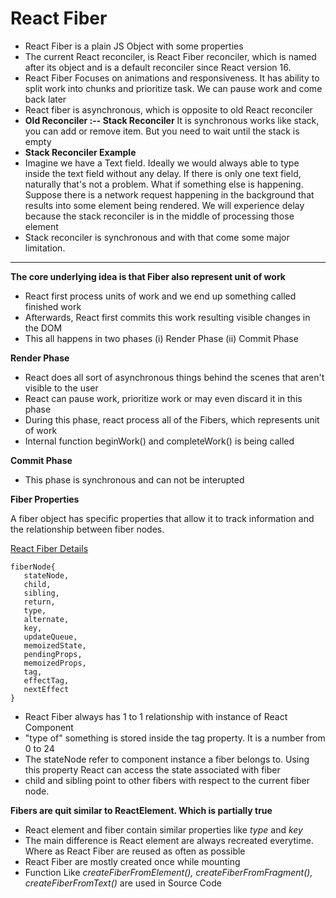 <h1>React Fiber</h1>
<ul>
<li>React Fiber is a plain JS Object with some properties</li>
<li>The current React reconciler, is React Fiber reconciler, which is named after its object and is a default reconciler since React version 16.</li>
<li>React Fiber Focuses on animations and responsiveness. It has ability to split work into chunks and prioritize task. We can pause work and come back later</li>
<li>React fiber is asynchronous, which is opposite to old React reconciler</li>
<li><b>Old Reconciler :-- Stack Reconciler</b> It is synchronous works like stack, you can add or remove item. But you need to wait until the stack is empty</li>
<li><b>Stack Reconciler Example</b></li>
<li>Imagine we have a Text field. Ideally we would always able to type inside the text field without any delay. If there is only one text field, naturally that's not a problem. What if something else is happening. Suppose there is a network request happening in the background that results into some element being rendered. We will experience delay because the stack reconciler is in the middle of processing those element</li>
<li>Stack reconciler is synchronous and with that come some major limitation.</li>
</ul>
<hr/>
<b>The core underlying idea is that Fiber also represent unit of work</b>
<ul>
<li>React first process units of work and we end up something called finished work</li>
<li>Afterwards, React first commits this work resulting visible changes in the DOM</li>
<li>This all happens in two phases (i) Render Phase (ii) Commit Phase</li>
</ul>
<b>Render Phase</b>
<ul>
<li>React does all sort of asynchronous things behind the scenes that aren't visible to the user</li>
<li>React can pause work, prioritize work or may even discard it in this phase</li>
<li>During this phase, react process all of the Fibers, which represents unit of work </li>
<li>Internal function beginWork() and completeWork() is being called</li>
</ul>

<b>Commit Phase</b>
<ul>  
<li>This phase is synchronous and can not be interupted</li>
</ul>

<b>Fiber Properties</b>
<p>A fiber object has specific properties that allow it to track information and the relationship between fiber nodes.</p>
<a href="https://blog.openreplay.com/react-fiber-explained/">React Fiber Details</a> <br/>
<code>
fiberNode{  
   stateNode,
   child,
   sibling,
   return,
   type,
   alternate,
   key,
   updateQueue,
   memoizedState,
   pendingProps,
   memoizedProps,
   tag,
   effectTag,
   nextEffect
}
</code>
<ul>
<li>React Fiber always has 1 to 1 relationship with instance of React Component</li>
<li>"type of" something is stored inside the tag property. It is a number from 0 to 24</li>
<li>The stateNode refer to component instance a fiber belongs to. Using this property React can access the state associated with fiber</li>
<li>child and sibling point to other fibers with respect to the current fiber node.</li>
</ul>

**Fibers are quit similar to ReactElement. Which is partially true**   
   - React element and fiber contain similar properties like *type* and *key*  
   - The main difference is React element are always recreated everytime. Where as React Fiber are reused as often as possible
   - React Fiber are mostly created once while mounting
   - Function Like *createFiberFromElement(), createFiberFromFragment(), createFiberFromText()* are used in Source Code
